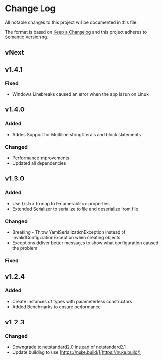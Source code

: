 # Change Log
All notable changes to this project will be documented in this file.
 
The format is based on [Keep a Changelog](http://keepachangelog.com/)
and this project adheres to [Semantic Versioning](http://semver.org/).
 
## vNext

## v1.4.1
### Fixed
- Windows Linebreaks caused an error when the app is run on Linux

## v1.4.0
### Added
- Addes Support for Multiline string literals and block statements

### Changed
- Performance improvements
- Updated all dependencies

## v1.3.0
### Added
- Use List<> to map to IEnumerable<> properties
- Extended Serializer to serialize to file and deserialize from file
  
### Changed
- Breaking - Throw YamlSerializationException instead of InvalidConfigurationException when creating objects
- Exceptions deliver better messages to show what configuration caused the problem
 
### Fixed
 
## v1.2.4
### Added
- Create instances of types with parameterless constructors
- Added Benchmarks to ensure performance
   
## v1.2.3
### Changed  
- Downgrade to netstandard2.0 instead of netstandard2.1
- Update building to use [https://nuke.build/](https://nuke.build/)

